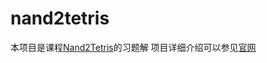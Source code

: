 # nand2tetris
本项目是课程[Nand2Tetris](https://www.coursera.org/learn/build-a-computer/home/week/1)的习题解
项目详细介绍可以参见[官网](https://www.nand2tetris.org/course)
